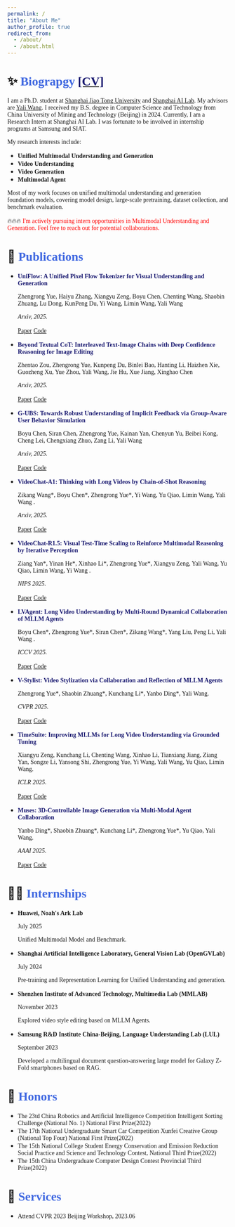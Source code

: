 ```yaml
---
permalink: /
title: "About Me"
author_profile: true
redirect_from: 
  - /about/
  - /about.html
---
```



✨ <font face="Cambria" color=RoyalBlue>Biograpgy</font> [<font face="Cambria" color=MidnightBlue>[CV]</font>](files/CV_ZhengrongYue.pdf)
======

<font face="Cambria">I am a Ph.D. student at </font>[<font face="Cambria">Shanghai Jiao Tong University</font>](https://www.sjtu.edu.cn/)<font face="Cambria"> and </font>[<font face="Cambria">Shanghai AI Lab</font>](https://github.com/OpenGVLab)<font face="Cambria">. My advisors are </font>[<font face="Cambria">Yali Wang</font>](https://scholar.google.com/citations?hl=zh-CN&user=hD948dkAAAAJ)<font face="Cambria">. I received my B.S. degree in Computer Science and Technology from China University of Mining and Technology (Beijing) in 2024. Currently, I am a Research Intern at Shanghai AI Lab. I was fortunate to be involved in internship programs at Samsung and SIAT.</font>

<font face="Cambria">My research interests include:</font> 
- **<font face="Cambria">Unified Multimodal Understanding and Generation</font>**
- **<font face="Cambria">Video Understanding</font>**
- **<font face="Cambria">Video Generation</font>**
- **<font face="Cambria">Multimodal Agent</font>**

<font face="Cambria">Most of my work focuses on unified multimodal understanding and generation foundation models, covering model design, large-scale pretraining, dataset collection, and benchmark evaluation.</font>

🔥🔥🔥 <font face="Cambria" color=Red>I'm actively pursuing intern opportunities in Multimodal Understanding and Generation. Feel free to reach out for potential collaborations.</font>


📑 <font face="Cambria" color=RoyalBlue>Publications</font>
======

- **<font face="Cambria" color=MidnightBlue>UniFlow: A Unified Pixel Flow Tokenizer for Visual Understanding and Generation</font>**
  
  <font face="Cambria">Zhengrong Yue, Haiyu Zhang, Xiangyu Zeng, Boyu Chen, Chenting Wang, Shaobin Zhuang, Lu Dong, KunPeng Du, Yi Wang, Limin Wang, Yali Wang</font>
  
  *<font face="Cambria">Arxiv, 2025.</font>*
  
  [<font face="Cambria">Paper</font>]() [<font face="Cambria">Code</font>]()

- **<font face="Cambria" color=MidnightBlue>Beyond Textual CoT: Interleaved Text-Image Chains with Deep Confidence Reasoning for Image Editing</font>**
  
  <font face="Cambria">Zhentao Zou, Zhengrong Yue, Kunpeng Du, Binlei Bao, Hanting Li, Haizhen Xie, Guozheng Xu, Yue Zhou, Yali Wang, Jie Hu, Xue Jiang, Xinghao Chen</font>
  
  *<font face="Cambria">Arxiv, 2025.</font>*
  
  [<font face="Cambria">Paper</font>]() [<font face="Cambria">Code</font>]()

- **<font face="Cambria" color=MidnightBlue>G-UBS: Towards Robust Understanding of Implicit Feedback via Group-Aware User Behavior Simulation</font>**
  
  <font face="Cambria">Boyu Chen, Siran Chen, Zhengrong Yue, Kainan Yan, Chenyun Yu, Beibei Kong, Cheng Lei, Chengxiang Zhuo, Zang Li, Yali Wang</font>
  
  *<font face="Cambria">Arxiv, 2025.</font>*
  
  [<font face="Cambria">Paper</font>]() [<font face="Cambria">Code</font>]()


- **<font face="Cambria" color=MidnightBlue>VideoChat-A1: Thinking with Long Videos by Chain-of-Shot Reasoning</font>**
  
  <font face="Cambria">Zikang Wang*, Boyu Chen*, Zhengrong Yue*, Yi Wang, Yu Qiao, Limin Wang, Yali Wang .</font>
  
  *<font face="Cambria">Arxiv, 2025.</font>*
  
  [<font face="Cambria">Paper</font>]() [<font face="Cambria">Code</font>]()


- **<font face="Cambria" color=MidnightBlue>VideoChat-R1.5: Visual Test-Time Scaling to Reinforce Multimodal Reasoning by Iterative Perception</font>**

  <font face="Cambria">Ziang Yan*, Yinan He*, Xinhao Li*, Zhengrong Yue*, Xiangyu Zeng, Yali Wang, Yu Qiao, Limin Wang, Yi Wang .</font>

  *<font face="Cambria">NIPS 2025.</font>*
  
  [<font face="Cambria">Paper</font>]() [<font face="Cambria">Code</font>]()


- **<font face="Cambria" color=MidnightBlue>LVAgent: Long Video Understanding by Multi-Round Dynamical Collaboration of MLLM Agents</font>**

  <font face="Cambria">Boyu Chen*, Zhengrong Yue*, Siran Chen*, Zikang Wang*, Yang Liu, Peng Li, Yali Wang .</font>
  
  *<font face="Cambria">ICCV 2025.</font>*
  
  [<font face="Cambria">Paper</font>]() [<font face="Cambria">Code</font>]()


- **<font face="Cambria" color=MidnightBlue>V-Stylist: Video Stylization via Collaboration and Reflection of MLLM Agents</font>**

  <font face="Cambria">Zhengrong Yue*, Shaobin Zhuang*, Kunchang Li*, Yanbo Ding*, Yali Wang.</font>
  
  *<font face="Cambria">CVPR 2025.</font>*
  
  [<font face="Cambria">Paper</font>]() [<font face="Cambria">Code</font>]()


- **<font face="Cambria" color=MidnightBlue>TimeSuite: Improving MLLMs for Long Video Understanding via Grounded Tuning</font>**
  
  <font face="Cambria">Xiangyu Zeng, Kunchang Li, Chenting Wang, Xinhao Li, Tianxiang Jiang, Ziang Yan, Songze Li, Yansong Shi, Zhengrong Yue, Yi Wang, Yali Wang, Yu Qiao, Limin Wang.</font>
  
  *<font face="Cambria">ICLR 2025.</font>*
  
  [<font face="Cambria">Paper</font>]() [<font face="Cambria">Code</font>]()


- **<font face="Cambria" color=MidnightBlue>Muses: 3D-Controllable Image Generation via Multi-Modal Agent Collaboration</font>**
  
  <font face="Cambria">Yanbo Ding*, Shaobin Zhuang*, Kunchang Li*, Zhengrong Yue*, Yu Qiao, Yali Wang.</font>
  
  *<font face="Cambria">AAAI 2025.</font>*
  
  [<font face="Cambria">Paper</font>]() [<font face="Cambria">Code</font>]()


🤵🏻 <font face="Cambria" color=RoyalBlue>Internships</font>
======

- **<font face="Cambria">Huawei, Noah's Ark Lab</font>**
  
  <font face="Cambria">July 2025</font>

  <font face="Cambria">Unified Multimodal Model and Benchmark.</font>


- **<font face="Cambria">Shanghai Artificial Intelligence Laboratory, General Vision Lab (OpenGVLab)</font>**
  
  <font face="Cambria">July 2024</font>

  <font face="Cambria">Pre-training and Representation Learning for Unified Understanding and generation.</font>

  
- **<font face="Cambria">Shenzhen Institute of Advanced Technology, Multimedia Lab (MMLAB)</font>**

  <font face="Cambria">November 2023</font>

  <font face="Cambria">Explored video style editing based on MLLM Agents.</font>

  
- **<font face="Cambria">Samsung R&D Institute China-Beijing, Language Understanding Lab (LUL)</font>**

  <font face="Cambria">September 2023</font>

  <font face="Cambria">Developed a multilingual document question-answering large model for Galaxy Z-Fold smartphones based on RAG.</font>



🏅 <font face="Cambria" color=RoyalBlue>Honors</font>
======

- <font face="Cambria">The 23td China Robotics and Artificial Intelligence Competition Intelligent Sorting Challenge (National No. 1) National First Prize(2022)</font>
- <font face="Cambria">The 17th National Undergraduate Smart Car Competition Xunfei Creative Group (National Top Four) National First Prize(2022)</font>
- <font face="Cambria">The 15th National College Student Energy Conservation and Emission Reduction Social Practice and Science and Technology Contest, National Third Prize(2022)</font>
- <font face="Cambria">The 15th China Undergraduate Computer Design Contest Provincial Third Prize(2022)</font>




🤝 <font face="Cambria" color=RoyalBlue>Services</font>
======

- <font face="Cambria">Attend CVPR 2023 Beijing Workshop, 2023.06</font>
    

